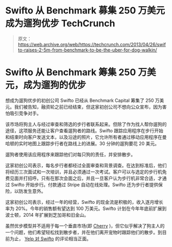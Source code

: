 # Swifto 从 Benchmark 募集 250 万美元成为遛狗优步 TechCrunch

> 原文：<https://web.archive.org/web/https://techcrunch.com/2013/04/26/swifto-raises-2-5m-from-benchmark-to-be-the-uber-for-dog-walkin/>

# Swifto 从 Benchmark 筹集 250 万美元，成为遛狗的优步

想成为遛狗优步的初创公司 Swifto 已经从 Benchmark Capital 筹集了 250 万美元。我们被告知，融资轮之前已经结束，但这家初创公司不想向公众宣布，因为害怕吸引竞争对手。

该市场将狗主人与经过审查和筛选的步行者联系起来。但除了作为找人帮你遛狗的途径，这项服务还能让客户查看遛狗者的路线。Swifto 跟踪应用程序在步行开始和结束时向客户发送文本，以及沿途的照片，它允许所有者通过移动应用程序在曼哈顿的实时地图上跟踪步行者在路线上的进展。30 分钟的遛狗要花 20 美元。

遛狗者使用该应用程序来跟踪他们对每只狗的责任，并安排散步。

这家初创公司表示，每名步行者都经过全面审查和背景调查。在达到标准后，他们将经历三次面试和一次培训，并且必须通过一次考试。客户可以与选定的步行机免费见面并打招呼。只有在那次会面之后，并且一旦客户认为步行机非常合适，才通过 Swifto 开始步行。付款通过 Stripe 自动在线处理。Swifto 还为步行者提供保险，以防发生意外。

这家初创公司表示，经过一年的经营，Swifto 的现金流是积极的，收入逐月增长率为 20%。今年的销售额有望达到 100 万美元。Swifto 计划在今年年底前扩展到波士顿，2014 年扩展到芝加哥和旧金山。

虽然优步模型并不适用于每一个垂直市场(即 [Cherry](https://web.archive.org/web/20221007125517/https://beta.techcrunch.com/2013/01/13/iterations-lessons-we-can-draw-from-cherry/) )，但它似乎解决了狗主人的一个问题，他们希望轻松找到散步者，并在他们离开宠物时跟踪他们的散步。到目前为止， [Yelp 对 Swifto](https://web.archive.org/web/20221007125517/http://www.yelp.com/biz/swifto-dog-walking-manhattan) 的评论相当正面。
